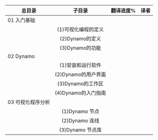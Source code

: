 | 总目录        | 子目录        | 翻译进度%  | 译者 |
| ------------- |:-------------:| -----:|-----:|
|01 入门基础    |||
|               |(1)可视化编程的定义||
||(2)Dynamo的定义||
||(3)Dynamo的功能||
|02 Dynamo|||
||(1)安装和运行软件||
||(2)Dynamo的用户界面||
||(3)Dynamo的工作区||
||(4)Dynamo的入门指南||
|03 可视化程序分析|||
||(1)Dynamo 节点||
||(2)Dynamo 连线||
||(3)Dynamo 节点库||
